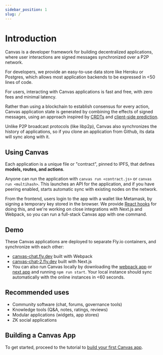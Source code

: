 ```yaml
---
sidebar_position: 1
slug: /
---
```


# Introduction

Canvas is a developer framework for building decentralized
applications, where user interactions are signed messages synchronized
over a P2P network.

For developers, we provide an easy-to-use data store like Heroku or
Postgres, which allows most application backends to be expressed in
<50 lines of code.

For users, interacting with Canvas applications is fast and free, with
zero fees and minimal latency.

Rather than using a blockchain to establish consensus for every
action, Canvas application state is generated by combining the effects
of signed messages, using an approach inspired by
[CRDTs](https://crdt.tech/) and [client-side
prediction](https://en.wikipedia.org/wiki/Client-side_prediction).

Unlike P2P broadcast protocols (like libp2p), Canvas also
synchronizes the history of applications, so if you clone an
application from Github, its data will sync along with it.


## Using Canvas

Each application is a unique file or "contract", pinned to
IPFS, that defines **models, routes, and actions**.

Anyone can run the application with `canvas run <contract.js>` or
`canvas run <multihash>`. This launches an API for the application, and
if you have peering enabled, starts automatic sync with existing
nodes on the network.

From the frontend, users login to the app with a wallet like
Metamask, by signing a temporary key stored in the browser. We
provide [React
hooks](https://www.npmjs.com/package/@canvas-js/hooks) for doing this,
and we're working on close integrations with Next.js and Webpack, so
you can run a full-stack Canvas app with one command.


## Demo

These Canvas applications are deployed to separate Fly.io containers, and
synchronize with each other:

* [canvas-chat.fly.dev](https://canvas-chat.fly.dev/index.html) built with Webpack
* [canvas-chat-2.fly.dev](https://canvas-chat-2.fly.dev) built with Next.js
* You can also run Canvas locally by downloading the
  [webpack app](https://github.com/canvasxyz/canvas/tree/main/packages/example-chat)
  or [next app](https://github.com/canvasxyz/canvas/tree/main/packages/example-chat-next)
  and running `npm run start`. Your local instance should sync automatically with the online instances in <60 seconds.


## Recommended uses

* Community software (chat, forums, governance tools)
* Knowledge tools (Q&A, notes, ratings, reviews)
* Modular applications (widgets, app stores)
* ZK social applications


## Building a Canvas App

To get started, proceed to the tutorial to [build your first Canvas app](./docs/tutorial/writing-a-canvas-contract).
